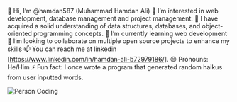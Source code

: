 👋 Hi, I’m @hamdan587 (Muhammad Hamdan Ali)
👀 I’m interested in web development, database management and project management.
🌱 I have acquired a solid understanding of data structures, databases, and object-oriented programming concepts.
🌱 I’m currently learning web development
💞️ I’m looking to collaborate on multiple open source projects to enhance my skills
📫 You can reach me at linkedin [https://www.linkedin.com/in/hamdan-ali-b72979186/].
😄 Pronouns: He/Him
⚡ Fun fact: I once wrote a program that generated random haikus from user inputted words.
<!---
hamdan587/hamdan587 is a ✨ special ✨ repository because its `README.md` (this file) appears on your GitHub profile.
You can click the Preview link to take a look at your changes.
--->
![Person Coding](https://images.unsplash.com/photo-1517430816045-df4b7de01f2a?crop=entropy&cs=tinysrgb&fit=max&fm=jpg&ixid=MnwzNjUyOXwwfDF8c2VhcmNofDE2fHxjb2Rpbmd8ZW58MHx8fHwxNjk4MTA1OTE2&ixlib=rb-4.0.3&q=80&w=400)

